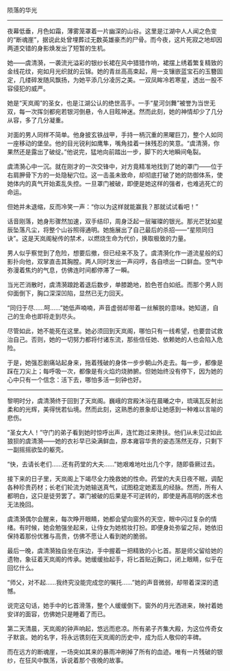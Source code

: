 陨落的华光

---

夜幕低垂，月色如霜，薄雾笼罩着一片幽深的山谷。这里是江湖中人人闻之色变的“断魂崖”，据说此处曾埋葬过无数英雄豪杰的尸骨。而今夜，这片死寂之地却因两道交错的身影焕发出了短暂的生机。

她——虞清漪，一袭流光溢彩的银纱长裙在风中猎猎作响，裙摆上绣着繁复精致的金线花纹，宛如月光织就的云锦。她的青丝高高束起，用一支镶嵌蓝宝石的玉簪固定，几缕碎发随风飘扬，为她平添几分凌厉之美。一双凤眸冷若寒星，透出一股不容侵犯的威严。

她是“天岚阁”的圣女，也是江湖公认的绝世高手。一手“星河剑舞”被誉为当世无双，每一次挥剑都宛若银河倒悬，令人目眩神迷。然而此刻，她的神情却少了几分从容，多了几分凝重。

对面的男人同样不简单。他身披玄铁战甲，手持一柄沉重的黑曜巨刀，整个人如同一座移动的堡垒。他的目光锐利如鹰隼，嘴角挂着一抹残忍的笑意。“虞清漪，你果然还是露出了破绽。”他说完，猛地向前踏出一步，脚下的大地瞬间龟裂。

虞清漪心中一沉。就在刚才的一次交锋中，对方竟精准地找到了她的罩门——位于右肩胛骨下方的一处隐秘穴位。这一击虽未致命，却彻底打破了她的防御体系，使她体内的真气开始紊乱失控。一旦罩门被破，即便是她这样的强者，也难逃死亡的命运。

但她并未退缩，反而冷笑一声：“你以为这样就能赢我？那就试试看吧！”

话音刚落，她身形骤然加速，双手结印，周身泛起一层璀璨的银光。那光芒犹如星辰坠落凡尘，将整个山谷照得通明。她施展出了自己最后的杀招——“星陨同归诀”。这是天岚阁秘传的禁术，以燃烧生命为代价，换取极致的力量。

男人似乎察觉到了危险，想要后撤，但已经来不及了。虞清漪化作一道流星般的幻影扑向他，双掌直击其胸膛。两人同时发出一声闷哼，各自喷出一口鲜血。空气中弥漫着焦灼的气息，仿佛连时间都停滞了一瞬。

当光芒消散时，虞清漪踉跄着退后数步，单膝跪地，脸色苍白如纸。而那个男人则仰面倒下，胸口深深凹陷，显然已无力回天。

“同归于尽……呵……”她低声喃喃，声音虚弱却带着一丝解脱的意味。她知道，自己的生命也即将走到尽头。

尽管如此，她不能死在这里。她必须回到天岚阁，哪怕只有一线希望，也要尝试救治自己。否则，她的一切努力都将付诸东流，那些信任她、依赖她的人也会陷入危险。

于是，她强忍剧痛站起身来，拖着残破的身体一步步朝山外走去。每一步，都像是踩在刀尖上；每呼吸一次，都像是有火焰灼烧肺腑。但她始终没有停下，因为她的心中只有一个信念：活下去，哪怕多活一刻钟也好。

---

黎明时分，虞清漪终于回到了天岚阁。巍峨的宫殿沐浴在晨曦之中，琉璃瓦反射出柔和的光辉，美得恍若仙境。然而此刻，这熟悉的景象却让她感到一种难以言喻的悲伤。

“圣女大人！”守门的弟子看到她时惊呼出声，连忙跑过来搀扶。他们从未见过如此狼狈的虞清漪——她的衣衫早已染满鲜血，原本雍容华贵的姿态荡然无存，只剩下一副摇摇欲坠的躯壳。

“快，去请长老们……还有药堂的大夫……”她艰难地吐出几个字，随即昏厥过去。

接下来的日子里，天岚阁上下竭尽全力挽救她的性命。药堂的大夫日夜不眠，调配各种珍贵药材；长老们轮流为她输送真气，试图稳定她紊乱的经脉。然而，所有人都明白，这只是徒劳罢了。罩门被破的后果是不可逆转的，即使是再高明的医术也无法挽回。

虞清漪偶尔会醒来，每次睁开眼睛，她都会望向窗外的天空，眼中闪过复杂的情绪。有时候，她会勉强坐起来，让侍女为她梳妆打扮。即便身处弥留之际，她依旧保持着那份优雅与高贵，仿佛不愿让人看到她的脆弱。

最后一晚，虞清漪独自坐在床边，手中握着一把精致的小匕首。那是师父留给她的遗物，象征着天岚阁的传承。她缓缓抬起手，将匕首贴近胸口，闭上眼睛，似乎在回忆什么。

“师父，对不起……我终究没能完成您的嘱托……”她的声音微弱，却带着深深的遗憾。

说完这句话，她手中的匕首滑落，整个人缓缓倒下。窗外的月光洒进来，映衬着她安详的面容，仿佛她只是睡着了而已。

第二天清晨，天岚阁的钟声响起，悠远而悲凉。所有弟子齐集大殿，为这位传奇女子默哀。她的名字，将永远镌刻在天岚阁的历史中，成为后人敬仰的丰碑。

而在远方的断魂崖，一场突如其来的暴雨冲刷掉了所有的血迹。唯有一片残破的银纱，在狂风中飘荡，诉说着那个夜晚的故事。
